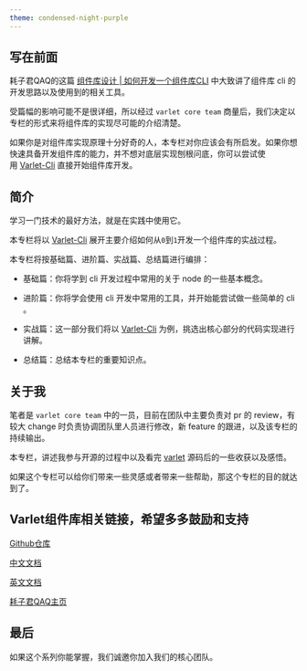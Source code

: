 ```yaml
---
theme: condensed-night-purple
---
```


## 写在前面

耗子君QAQ的这篇 [组件库设计 | 如何开发一个组件库CLI](https://juejin.cn/post/7012564452545396750) 中大致讲了组件库 cli 的开发思路以及使用到的相关工具。

受篇幅的影响可能不是很详细，所以经过 `varlet core team` 商量后，我们决定以专栏的形式来将组件库的实现尽可能的介绍清楚。

如果你是对组件库实现原理十分好奇的人，本专栏对你应该会有所启发。如果你想快速具备开发组件库的能力，并不想对底层实现刨根问底，你可以尝试使用 [Varlet-Cli](https://varlet.gitee.io/varlet-ui/#/zh-CN/cli) 直接开始组件库开发。

<!-- more -->

## 简介

学习一门技术的最好方法，就是在实践中使用它。

本专栏将以 [Varlet-Cli](https://varlet.gitee.io/varlet-ui/#/zh-CN/cli) 展开主要介绍如何从`0`到`1`开发一个组件库的实战过程。

本专栏将按基础篇、进阶篇、实战篇、总结篇进行编排：

- 基础篇：你将学到 cli 开发过程中常用的关于 node 的一些基本概念。

- 进阶篇：你将学会使用 cli 开发中常用的工具，并开始能尝试做一些简单的 cli 。

- 实战篇：这一部分我们将以 [Varlet-Cli](https://varlet.gitee.io/varlet-ui/#/zh-CN/cli) 为例，挑选出核心部分的代码实现进行讲解。

- 总结篇：总结本专栏的重要知识点。

## 关于我

笔者是 `varlet core team` 中的一员，目前在团队中主要负责对 pr 的 review，有较大 change 时负责协调团队里人员进行修改，新 feature 的跟进，以及该专栏的持续输出。

本专栏，讲述我参与开源的过程中以及看完 [varlet](https://github.com/varletjs/varlet) 源码后的一些收获以及感悟。

如果这个专栏可以给你们带来一些灵感或者带来一些帮助，那这个专栏的目的就达到了。

## Varlet组件库相关链接，希望多多鼓励和支持

[Github仓库](https://github.com/varletjs/varlet)

[中文文档](https://varlet.gitee.io/varlet-ui/#/zh-CN/home)

[英文文档](https://varlet.gitee.io/varlet-ui/#/en-US/home)

[耗子君QAQ主页](https://juejin.cn/user/1046390801697319)

## 最后

如果这个系列你能掌握，我们诚邀你加入我们的核心团队。
